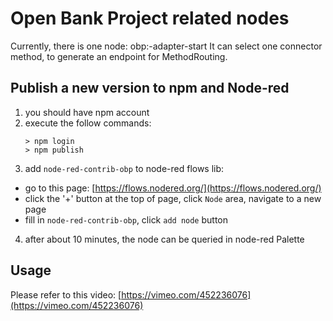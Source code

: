 # Open Bank Project related nodes

Currently, there is one node: obp:-adapter-start
It can select one connector method, to generate an endpoint for MethodRouting.

## Publish a new version to npm and Node-red
1. you should have npm account
2. execute the follow commands:
   ```
   > npm login
   > npm publish
   ```
3. add `node-red-contrib-obp` to node-red flows lib:
  - go to this page: [https://flows.nodered.org/](https://flows.nodered.org/)
  - click the '+' button at the top of page, click `Node` area, navigate to a new page
  - fill in `node-red-contrib-obp`, click `add node` button
  
4. after about 10 minutes, the node can be queried in node-red Palette

## Usage
 Please refer to this video: [https://vimeo.com/452236076](https://vimeo.com/452236076)